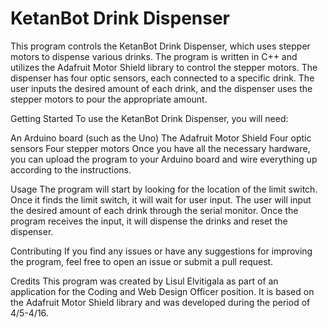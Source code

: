 # KetanBot Drink Dispenser
This program controls the KetanBot Drink Dispenser, which uses stepper motors to dispense various drinks. The program is written in C++ and utilizes the Adafruit Motor Shield library to control the stepper motors. The dispenser has four optic sensors, each connected to a specific drink. The user inputs the desired amount of each drink, and the dispenser uses the stepper motors to pour the appropriate amount.

Getting Started
To use the KetanBot Drink Dispenser, you will need:

An Arduino board (such as the Uno)
The Adafruit Motor Shield
Four optic sensors
Four stepper motors
Once you have all the necessary hardware, you can upload the program to your Arduino board and wire everything up according to the instructions.

Usage
The program will start by looking for the location of the limit switch. Once it finds the limit switch, it will wait for user input. The user will input the desired amount of each drink through the serial monitor. Once the program receives the input, it will dispense the drinks and reset the dispenser.

Contributing
If you find any issues or have any suggestions for improving the program, feel free to open an issue or submit a pull request.

Credits
This program was created by Lisul Elvitigala as part of an application for the Coding and Web Design Officer position. It is based on the Adafruit Motor Shield library and was developed during the period of 4/5-4/16.
